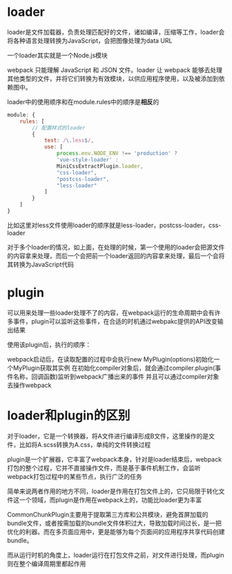 # loader
loader是文件加载器，负责处理匹配好的文件，诸如编译，压缩等工作，loader会将各种语言处理转换为JavaScript，会把图像处理为data URL

一个loader其实就是一个Node.js模块

webpack 只能理解 JavaScript 和 JSON 文件。loader 让 webpack 能够去处理其他类型的文件，并将它们转换为有效模块，以供应用程序使用，以及被添加到依赖图中。

loader中的使用顺序和在module.rules中的顺序是**相反**的

```javascript
module: {
    rules: [
        // 配置样式的loader 
        {
            test: /\.less$/,
            use: [
                process.env.NODE_ENV !== 'production' ?
                'vue-style-loader' :
                MiniCssExtractPlugin.loader,
                "css-loader",
                "postcss-loader",
                "less-loader"
            ]
        }
    ]
}
```
比如这里对less文件使用loader的顺序就是less-loader，postcss-loader，css-loader

对于多个loader的情况，如上面，在处理的时候，第一个使用的loader会把源文件的内容拿来处理，而后一个会把前一个loader返回的内容拿来处理，最后一个会将其转换为JavaScript代码

# plugin
可以用来处理一些loader处理不了的内容，在webpack运行的生命周期中会有许多事件，plugin可以监听这些事件，在合适的时机通过webpakc提供的API改变输出结果

使用该plugin后，执行的顺序：

webpack启动后，在读取配置的过程中会执行new MyPlugin(options)初始化一个MyPlugin获取其实例
在初始化compiler对象后，就会通过compiler.plugin(事件名称，回调函数)监听到webpack广播出来的事件
并且可以通过compiler对象去操作webpack

# loader和plugin的区别
对于loader，它是一个转换器，将A文件进行编译形成B文件，这里操作的是文件，比如将A.scss转换为A.css，单纯的文件转换过程

plugin是一个扩展器，它丰富了webpack本身，针对是loader结束后，webpack打包的整个过程，它并不直接操作文件，而是基于事件机制工作，会监听webpack打包过程中的某些节点，执行广泛的任务

简单来说两者作用的地方不同，loader是作用在打包文件上的，它只局限于转化文件这一个领域，而plugin是作用在webpack上的，功能比loader更为丰富

CommonChunkPlugin主要用于提取第三方库和公共模块，避免首屏加载的bundle文件，或者按需加载的bundle文件体积过大，导致加载时间过长，是一把优化的利器。而在多页面应用中，更是能够为每个页面间的应用程序共享代码创建bundle。

而从运行时机的角度上，loader运行在打包文件之前，对文件进行处理，而plugin则在整个编译周期里都起作用